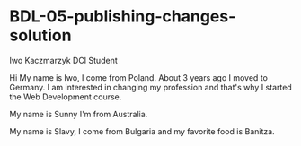 # BDL-05-publishing-changes-solution

Iwo Kaczmarzyk
DCI Student

Hi My name is Iwo, I come from Poland. About 3 years ago I moved to Germany. I am interested in changing my profession and that's why I started the Web Development course. ​

My name is Sunny I'm from Australia.

My name is Slavy, I come from Bulgaria and my favorite food is Banitza.
